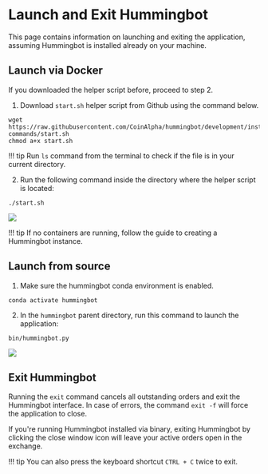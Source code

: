 # Launch and Exit Hummingbot

This page contains information on launching and exiting the application, assuming Hummingbot is installed already on your machine.

## Launch via Docker

If you downloaded the helper script before, proceed to step 2.

1. Download `start.sh` helper script from Github using the command below.

```Manual
wget https://raw.githubusercontent.com/CoinAlpha/hummingbot/development/installation/docker-commands/start.sh
chmod a+x start.sh
```

!!! tip
    Run `ls` command from the terminal to check if the file is in your current directory.

2. Run the following command inside the directory where the helper script is located:

```Manual
./start.sh
```

![](/assets/img/launch-via-docker.gif)

!!! tip
    If no containers are running, follow the guide to creating a Hummingbot instance.

## Launch from source

1. Make sure the hummingbot conda environment is enabled.

```Manual
conda activate hummingbot
```

2. In the `hummingbot` parent directory, run this command to launch the application:

```Manual
bin/hummingbot.py
```

![](/assets/img/launch-from-source.gif)

## Exit Hummingbot

Running the `exit` command cancels all outstanding orders and exit the Hummingbot interface. In case of errors, the command `exit -f` will force the application to close.

If you're running Hummingbot installed via binary, exiting Hummingbot by clicking the close window icon will leave your active orders open in the exchange.

!!! tip
    You can also press the keyboard shortcut `CTRL + C` twice to exit.
